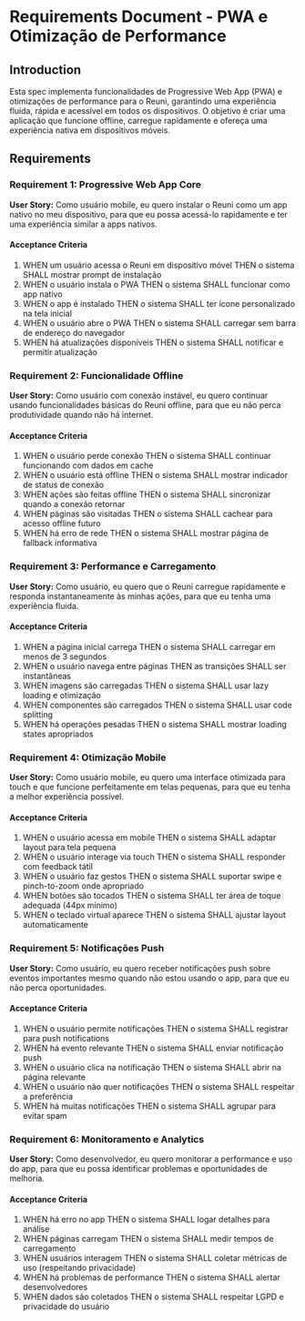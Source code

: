 # Requirements Document - PWA e Otimização de Performance

## Introduction

Esta spec implementa funcionalidades de Progressive Web App (PWA) e otimizações de performance para o Reuni, garantindo uma experiência fluida, rápida e acessível em todos os dispositivos. O objetivo é criar uma aplicação que funcione offline, carregue rapidamente e ofereça uma experiência nativa em dispositivos móveis.

## Requirements

### Requirement 1: Progressive Web App Core

**User Story:** Como usuário mobile, eu quero instalar o Reuni como um app nativo no meu dispositivo, para que eu possa acessá-lo rapidamente e ter uma experiência similar a apps nativos.

#### Acceptance Criteria

1. WHEN um usuário acessa o Reuni em dispositivo móvel THEN o sistema SHALL mostrar prompt de instalação
2. WHEN o usuário instala o PWA THEN o sistema SHALL funcionar como app nativo
3. WHEN o app é instalado THEN o sistema SHALL ter ícone personalizado na tela inicial
4. WHEN o usuário abre o PWA THEN o sistema SHALL carregar sem barra de endereço do navegador
5. WHEN há atualizações disponíveis THEN o sistema SHALL notificar e permitir atualização

### Requirement 2: Funcionalidade Offline

**User Story:** Como usuário com conexão instável, eu quero continuar usando funcionalidades básicas do Reuni offline, para que eu não perca produtividade quando não há internet.

#### Acceptance Criteria

1. WHEN o usuário perde conexão THEN o sistema SHALL continuar funcionando com dados em cache
2. WHEN o usuário está offline THEN o sistema SHALL mostrar indicador de status de conexão
3. WHEN ações são feitas offline THEN o sistema SHALL sincronizar quando a conexão retornar
4. WHEN páginas são visitadas THEN o sistema SHALL cachear para acesso offline futuro
5. WHEN há erro de rede THEN o sistema SHALL mostrar página de fallback informativa

### Requirement 3: Performance e Carregamento

**User Story:** Como usuário, eu quero que o Reuni carregue rapidamente e responda instantaneamente às minhas ações, para que eu tenha uma experiência fluida.

#### Acceptance Criteria

1. WHEN a página inicial carrega THEN o sistema SHALL carregar em menos de 3 segundos
2. WHEN o usuário navega entre páginas THEN as transições SHALL ser instantâneas
3. WHEN imagens são carregadas THEN o sistema SHALL usar lazy loading e otimização
4. WHEN componentes são carregados THEN o sistema SHALL usar code splitting
5. WHEN há operações pesadas THEN o sistema SHALL mostrar loading states apropriados

### Requirement 4: Otimização Mobile

**User Story:** Como usuário mobile, eu quero uma interface otimizada para touch e que funcione perfeitamente em telas pequenas, para que eu tenha a melhor experiência possível.

#### Acceptance Criteria

1. WHEN o usuário acessa em mobile THEN o sistema SHALL adaptar layout para tela pequena
2. WHEN o usuário interage via touch THEN o sistema SHALL responder com feedback tátil
3. WHEN o usuário faz gestos THEN o sistema SHALL suportar swipe e pinch-to-zoom onde apropriado
4. WHEN botões são tocados THEN o sistema SHALL ter área de toque adequada (44px mínimo)
5. WHEN o teclado virtual aparece THEN o sistema SHALL ajustar layout automaticamente

### Requirement 5: Notificações Push

**User Story:** Como usuário, eu quero receber notificações push sobre eventos importantes mesmo quando não estou usando o app, para que eu não perca oportunidades.

#### Acceptance Criteria

1. WHEN o usuário permite notificações THEN o sistema SHALL registrar para push notifications
2. WHEN há evento relevante THEN o sistema SHALL enviar notificação push
3. WHEN o usuário clica na notificação THEN o sistema SHALL abrir na página relevante
4. WHEN o usuário não quer notificações THEN o sistema SHALL respeitar a preferência
5. WHEN há muitas notificações THEN o sistema SHALL agrupar para evitar spam

### Requirement 6: Monitoramento e Analytics

**User Story:** Como desenvolvedor, eu quero monitorar a performance e uso do app, para que eu possa identificar problemas e oportunidades de melhoria.

#### Acceptance Criteria

1. WHEN há erro no app THEN o sistema SHALL logar detalhes para análise
2. WHEN páginas carregam THEN o sistema SHALL medir tempos de carregamento
3. WHEN usuários interagem THEN o sistema SHALL coletar métricas de uso (respeitando privacidade)
4. WHEN há problemas de performance THEN o sistema SHALL alertar desenvolvedores
5. WHEN dados são coletados THEN o sistema SHALL respeitar LGPD e privacidade do usuário